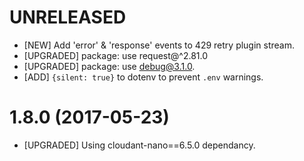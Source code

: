 # UNRELEASED
- [NEW] Add 'error' & 'response' events to 429 retry plugin stream.
- [UPGRADED] package: use request@^2.81.0
- [UPGRADED] package: use debug@3.1.0.
- [ADD] `{silent: true}` to dotenv to prevent `.env` warnings.

# 1.8.0 (2017-05-23)
- [UPGRADED] Using cloudant-nano==6.5.0 dependancy.
